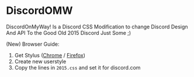 # DiscordOMW
DiscordOnMyWay! Is a Discord CSS Modification to change Discord Design And API To the Good Old 2015 Discord
Just Some ;)

(New) Browser Guide:

1. Get Stylus ([Chrome](https://chrome.google.com/webstore/detail/stylus/clngdbkpkpeebahjckkjfobafhncgmne) / [Firefox](https://addons.mozilla.org/en-US/firefox/addon/styl-us/))
2. Create new userstyle
3.  Copy the lines in `2015.css` and set it for discord.com
